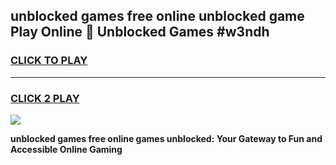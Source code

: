 
## unblocked games free online unblocked game Play Online 👋 Unblocked Games #w3ndh
<h3>
<a href="https://premium.freeplayer.one?title=unblocked_games_free_online&ref=21F">CLICK TO PLAY</a></h3>
<hr>

<h3>
<a href="https://premium.freeplayer.one?title=unblocked_games_free_online&ref=21F">CLICK 2 PLAY</a>
  
</h3>

<a href="https://premium.freeplayer.one?title=unblocked_games_free_online&ref=21F/"><img src="https://clearcache.store/games.png"></a>


**unblocked games free online games unblocked: Your Gateway to Fun and Accessible Online Gaming**
